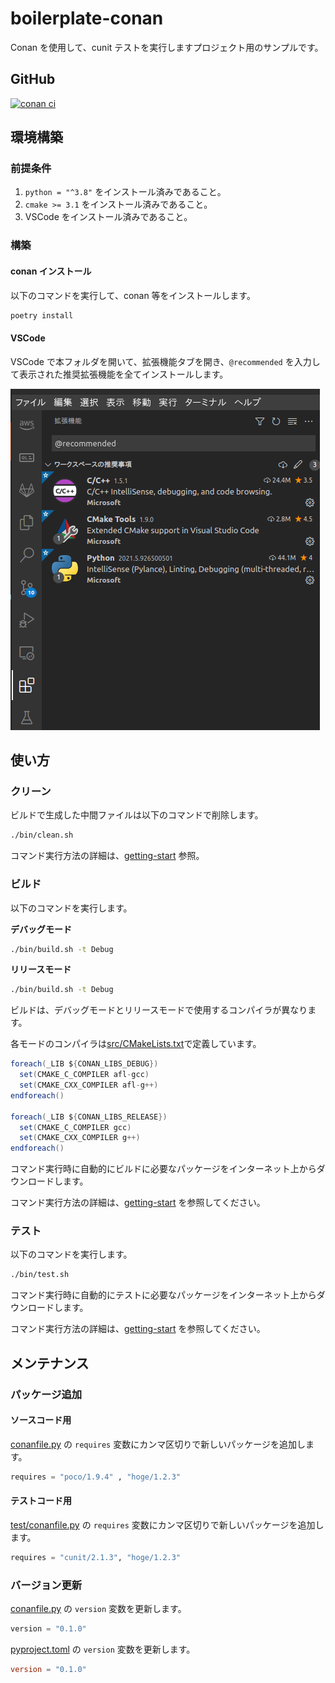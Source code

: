 # boilerplate-conan

Conan を使用して、cunit テストを実行しますプロジェクト用のサンプルです。

## GitHub

[![conan ci](https://github.com/kannkyo/boilerplate-conan/actions/workflows/conan-ci.yml/badge.svg)](https://github.com/kannkyo/boilerplate-conan/actions/workflows/conan-ci.yml)

## 環境構築

### 前提条件

1. `python = "^3.8"` をインストール済みであること。
2. `cmake >= 3.1` をインストール済みであること。
3. VSCode をインストール済みであること。

### 構築

#### conan インストール

以下のコマンドを実行して、conan 等をインストールします。

```bash
poetry install
```

#### VSCode

VSCode で本フォルダを開いて、拡張機能タブを開き、`@recommended` を入力して表示された推奨拡張機能を全てインストールします。

![vscode](README.assets/vscode.png)

## 使い方

### クリーン

ビルドで生成した中間ファイルは以下のコマンドで削除します。

```bash
./bin/clean.sh
```

コマンド実行方法の詳細は、[getting-start](docs/getting-start.md) 参照。

### ビルド

以下のコマンドを実行します。

**デバッグモード**

```bash
./bin/build.sh -t Debug
```

**リリースモード**

```bash
./bin/build.sh -t Debug
```

ビルドは、デバッグモードとリリースモードで使用するコンパイラが異なります。

各モードのコンパイラは[src/CMakeLists.txt](src/CMakeLists.txt)で定義しています。

```java
foreach(_LIB ${CONAN_LIBS_DEBUG})
  set(CMAKE_C_COMPILER afl-gcc)
  set(CMAKE_CXX_COMPILER afl-g++)
endforeach()

foreach(_LIB ${CONAN_LIBS_RELEASE})
  set(CMAKE_C_COMPILER gcc)
  set(CMAKE_CXX_COMPILER g++)
endforeach()

```

コマンド実行時に自動的にビルドに必要なパッケージをインターネット上からダウンロードします。

コマンド実行方法の詳細は、[getting-start](docs/getting-start.md) を参照してください。

### テスト

以下のコマンドを実行します。

```bash
./bin/test.sh
```

コマンド実行時に自動的にテストに必要なパッケージをインターネット上からダウンロードします。

コマンド実行方法の詳細は、[getting-start](docs/getting-start.md) を参照してください。

## メンテナンス

### パッケージ追加

#### ソースコード用

[conanfile.py](conanfile.py) の `requires` 変数にカンマ区切りで新しいパッケージを追加します。

```python
requires = "poco/1.9.4" , "hoge/1.2.3"
```

#### テストコード用

[test/conanfile.py](test/conanfile.py) の `requires` 変数にカンマ区切りで新しいパッケージを追加します。

```python
requires = "cunit/2.1.3", "hoge/1.2.3"
```

### バージョン更新

[conanfile.py](conanfile.py) の `version` 変数を更新します。

```python
version = "0.1.0"
```

[pyproject.toml](pyproject.toml) の `version` 変数を更新します。

```toml
version = "0.1.0"
```
